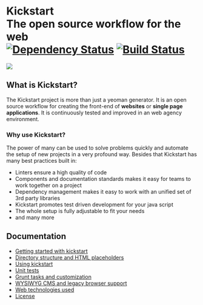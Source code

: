 # Kickstart<br>The open source workflow for the web<br>[![Dependency Status](https://gemnasium.com/markusfalk/generator-kickstart.svg)](https://gemnasium.com/markusfalk/generator-kickstart) [![Build Status](https://travis-ci.org/markusfalk/generator-kickstart.svg?branch=20150416_falk_test-creation-pass)](https://travis-ci.org/markusfalk/generator-kickstart)

<img src="https://raw.githubusercontent.com/markusfalk/generator-kickstart/20150425_falk_release-v3.2.0/kickstart.png">

## What is Kickstart?

The Kickstart project is more than just a yeoman generator. It is an open source workflow for creating the front-end of **websites** or **single page applications**. It is continuously tested and improved in an web agency environment.

### Why use Kickstart?

The power of many can be used to solve problems quickly and automate the setup of new projects in a very profound way. Besides that Kickstart has many best practices built in:

* Linters ensure a high quality of code
* Components and documentation standards makes it easy for teams to work together on a project
* Dependency management makes it easy to work with an unified set of 3rd party libraries
* Kickstart promotes test driven development for your java script
* The whole setup is fully adjustable to fit your needs
* and many more

## Documentation

* [Getting started with kickstart]()
* [Directory structure and HTML placeholders]()
* [Using kickstart]()
* [Unit tests]()
* [Grunt tasks and customization]()
* [WYSIWYG CMS and legacy browser support]()
* [Web technologies used]()
* [License]()
